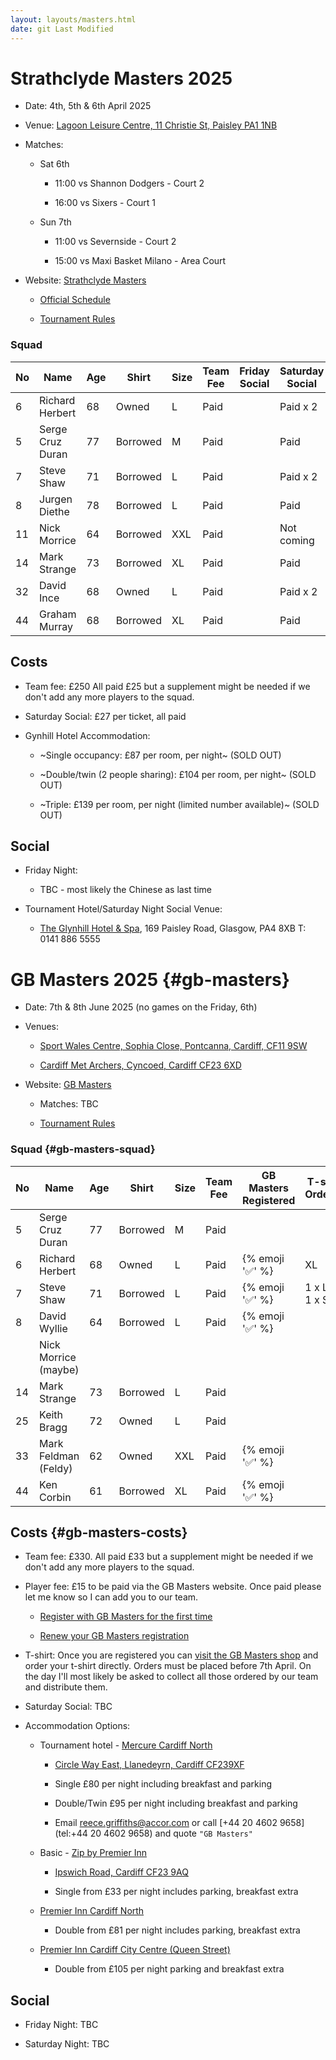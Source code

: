 ```yaml
---
layout: layouts/masters.html
date: git Last Modified
---
```

# Strathclyde Masters 2025

*   Date: 4th, 5th & 6th April 2025
    
*   Venue: [Lagoon Leisure Centre, 11 Christie St, Paisley PA1 1NB](https://maps.app.goo.gl/fEurPCja5Ng6CEDH9)
    
*   Matches:
    
    *   Sat 6th
        
        *   11:00 vs Shannon Dodgers - Court 2
            
        *   16:00 vs Sixers - Court 1
            
    *   Sun 7th
        
        *   11:00 vs Severnside - Court 2
            
        *   15:00 vs Maxi Basket Milano - Area Court
            
*   Website: [Strathclyde Masters](https://www.strathclydemasters.com)
    
    *   [Official Schedule](/masters/Masters%20Fixtures%202025%20V2.pdf)
        
    *   [Tournament Rules](/masters/Tournament%20Rules%202025.pdf)
        

### Squad

| No  | Name | Age | Shirt | Size | Team  <br>Fee | Friday  <br>Social | Saturday  <br>Social |
| --- | --- | --- | --- | --- | --- | --- | --- |
| 6   | Richard Herbert | 68  | Owned | L   | Paid |     | Paid x 2 |
| 5   | Serge Cruz Duran | 77  | Borrowed | M   | Paid |     | Paid |
| 7   | Steve Shaw | 71  | Borrowed | L   | Paid |     | Paid x 2 |
| 8   | Jurgen Diethe | 78  | Borrowed | L   | Paid |     | Paid |
| 11  | Nick Morrice | 64  | Borrowed | XXL | Paid |     | Not coming |
| 14  | Mark Strange | 73  | Borrowed | XL  | Paid |     | Paid |
| 32  | David Ince | 68  | Owned | L   | Paid |     | Paid x 2 |
| 44  | Graham Murray | 68  | Borrowed | XL  | Paid |     | Paid |

## Costs

*   Team fee: £250 All paid £25 but a supplement might be needed if we don't add any more players to the squad.
    
*   Saturday Social: £27 per ticket, all paid
    
*   Gynhill Hotel Accommodation:
    
    *   ~Single occupancy: £87 per room, per night~ (SOLD OUT)
        
    *   ~Double/twin (2 people sharing): £104 per room, per night~ (SOLD OUT)
        
    *   ~Triple: £139 per room, per night (limited number available)~ (SOLD OUT)
        

## Social

*   Friday Night:
    
    *   TBC - most likely the Chinese as last time
        
*   Tournament Hotel/Saturday Night Social Venue:
    
    *   [The Glynhill Hotel & Spa](https://www.glynhill.com), 169 Paisley Road, Glasgow, PA4 8XB T: 0141 886 5555
        

# GB Masters 2025 {#gb-masters}

*   Date: 7th & 8th June 2025 (no games on the Friday, 6th)
    
*   Venues:
    
    *   [Sport Wales Centre, Sophia Close, Pontcanna, Cardiff, CF11 9SW](https://maps.app.goo.gl/ja3EGsePM4VYdg9e7)
        
    *   [Cardiff Met Archers, Cyncoed, Cardiff CF23 6XD](https://maps.app.goo.gl/dP53Q1e6tPU2iMkz9)
        
*   Website: [GB Masters](https://gbmasters.org)
    
    *   Matches: TBC
        
    *   [Tournament Rules](/masters/GB%20Masters%20Rules%202023.pdf)
        

### Squad {#gb-masters-squad}

| No  | Name | Age | Shirt | Size | Team  <br>Fee | GB Masters  <br>Registered | T-shirt  <br>Ordered |
| --- | --- | --- | --- | --- | --- | --- | --- |
| 5   | Serge Cruz Duran | 77  | Borrowed | M   | Paid |     |     |
| 6   | Richard Herbert | 68  | Owned | L   | Paid | {% emoji '✅' %} | XL  |
| 7   | Steve Shaw | 71  | Borrowed | L   | Paid | {% emoji '✅' %} | 1 x L  <br>1 x S |
| 8   | David Wyllie | 64  | Borrowed | L   | Paid | {% emoji '✅' %} |     |
|     | Nick Morrice (maybe) |     |     |     |     |     |     |
| 14  | Mark Strange | 73  | Borrowed | L   | Paid |     |     |
| 25  | Keith Bragg | 72  | Owned | L   | Paid |     |     |
| 33  | Mark Feldman (Feldy) | 62  | Owned | XXL | Paid | {% emoji '✅' %} |     |
| 44  | Ken Corbin | 61  | Borrowed | XL  | Paid | {% emoji '✅' %} |     |

## Costs {#gb-masters-costs}

*   Team fee: £330. All paid £33 but a supplement might be needed if we don't add any more players to the squad.
    
*   Player fee: £15 to be paid via the GB Masters website. Once paid please let me know so I can add you to our team.
    
    *   [Register with GB Masters for the first time](https://gbmasters.org/register)
        
    *   [Renew your GB Masters registration](https://gbmasters.org/login)
        
*   T-shirt: Once you are registered you can [visit the GB Masters shop](https://gbmasters.org/shop) and order your t-shirt directly. Orders must be placed before 7th April. On the day I'll most likely be asked to collect all those ordered by our team and distribute them.
    
*   Saturday Social: TBC
    
*   Accommodation Options:
    
    *   Tournament hotel - [Mercure Cardiff North](https://all.accor.com/hotel/B539/index.en.shtml)
        
        *   [Circle Way East, Llanedeyrn, Cardiff CF239XF](https://maps.app.goo.gl/bxEHkzqvVAj162C67)
            
        *   Single £80 per night including breakfast and parking
            
        *   Double/Twin £95 per night including breakfast and parking
            
        *   Email [reece.griffiths@accor.com](mailto:reece.griffiths@accor.com) or call \[+44 20 4602 9658\](tel:+44 20 4602 9658) and quote `"GB Masters"`
            
    *   Basic - [Zip by Premier Inn](https://www.premierinn.com/gb/en/hotels/wales/glamorgan/cardiff/zip-cardiff.html)
        
        *   [Ipswich Road, Cardiff CF23 9AQ](https://maps.app.goo.gl/uaECMjsB8k6Btuq59)
            
        *   Single from £33 per night includes parking, breakfast extra
            
    *   [Premier Inn Cardiff North](https://www.premierinn.com/gb/en/hotels/wales/glamorgan/cardiff/cardiff-north.html)
        
        *   Double from £81 per night includes parking, breakfast extra
            
    *   [Premier Inn Cardiff City Centre (Queen Street)](https://www.premierinn.com/gb/en/hotels/wales/glamorgan/cardiff/cardiff-city-centre-queen-street.html)
        
        *   Double from £105 per night parking and breakfast extra
            

## Social

*   Friday Night: TBC
    
*   Saturday Night: TBC